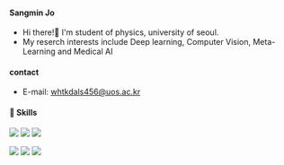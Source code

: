 #### Sangmin Jo
* Hi there!👋 I'm student of physics, university of seoul. 
* My reserch interests include Deep learning, Computer Vision, Meta-Learning and Medical AI



#### contact
* E-mail: whtkdals456@uos.ac.kr


#### 💪 Skills
<img src="https://img.shields.io/badge/Phthyon-3776AB?style=flat-square&logo=Python&logoColor=white"/> <img src="https://img.shields.io/badge/Numpy-013243?style=flat-square&logo=Numpy&logoColor=white"/> <img src="https://img.shields.io/badge/Pandas-150458?style=flat-square&logo=Pandas&logoColor=white"/>

<img src="https://img.shields.io/badge/TensorFlow-FF6F00?style=flat-square&logo=TensorFlow&logoColor=white"/> <img src="https://img.shields.io/badge/Keras-FF6F00?style=flat-square&logo=Keras&logoColor=white"/>
<img src="https://img.shields.io/badge/PyTorch-FF6F00?style=flat-square&logo=PyTorch&logoColor=white"/>
